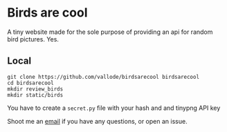 # Birds are cool

A tiny website made for the sole purpose of providing an api for random bird pictures.
Yes.

## Local

`git clone https://github.com/vallode/birdsarecool birdsarecool`  
`cd birdsarecool`  
`mkdir review_birds`  
`mkdir static/birds`  

You have to create a `secret.py` file with your hash and and tinypng API key

Shoot me an [email](vallode@hotmail.co.uk) if you have any questions, or open an issue.
